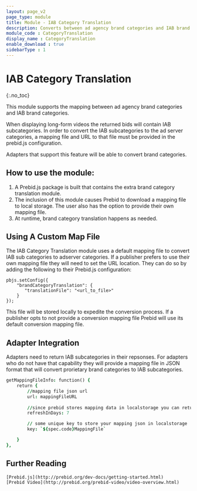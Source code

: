 ```yaml
---
layout: page_v2
page_type: module
title: Module - IAB Category Translation
description: Converts between ad agency brand categories and IAB brand categories.
module_code : CategoryTranslation
display_name : CategoryTranslation
enable_download : true
sidebarType : 1
---
```


# IAB Category Translation

{:.no_toc}

This module supports the mapping between ad agency brand categories and IAB brand categories. 

When displaying long-form videos the returned bids will contain IAB subcategories. In order to convert the IAB subcategories to the ad server categories, a mapping file and URL to that file must be provided in the prebid.js configuration. 

Adapters that support this feature will be able to convert brand categories. 

## How to use the module:

1. A Prebid.js package is built that contains the extra brand category translation module. 
2. The inclusion of this module causes Prebid to download a mapping file to local storage. The user also has the option to provide their own mapping file. 
3. At runtime, brand category translation happens as needed. 

## Using A Custom Map File
The IAB Category Translation module uses a default mapping file to convert IAB sub categories to adserver categories. If a publisher prefers to use their own mapping file they will need to set the URL location. They can do so by adding the following to their Prebid.js configuration: 

```
pbjs.setConfig({
    "brandCategoryTranslation": {
       "translationFile": "<url_to_file>"
    }
});
```
This file will be stored locally to expedite the conversion process. If a publisher opts to not provide a conversion mapping file Prebid will use its default conversion mapping file. 

## Adapter Integration

Adapters need to return IAB subcategories in their repsonses. For adapters who do not have that capability they will provide a mapping file in JSON format that will convert prorietary brand categories to IAB subcategories. 
```j
getMappingFileInfo: function() { 
	return { 
		//mapping file json url
		url: mappingFileURL
           
        //since prebid stores mapping data in localstorage you can return how many days until those values are updated.
        refreshInDays: 7

        // some unique key to store your mapping json in localstorage
        key: `${spec.code}MappingFile`

    }
},
```
## Further Reading

    [Prebid.js](http://prebid.org/dev-docs/getting-started.html)
    [Prebid Video](http://prebid.org/prebid-video/video-overview.html)







